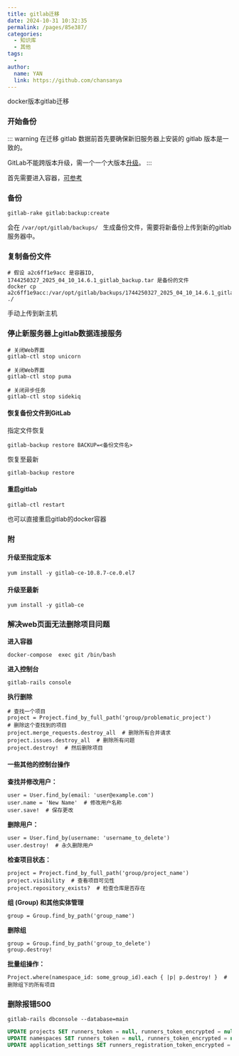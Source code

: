 ```yaml
---
title: gitlab迁移
date: 2024-10-31 10:32:35
permalink: /pages/85e387/
categories:
  - 知识库
  - 其他
tags:
  - 
author: 
  name: YAN
  link: https://github.com/chansanya
---
```



docker版本gitlab迁移
<!-- more -->


### 开始备份

::: warning
在迁移 gitlab 数据前首先要确保新旧服务器上安装的 gitlab 版本是一致的。

GitLab不能跨版本升级，需一个一个大版本[升级](/pages/85e387/#升级至指定版本)。
:::


首先需要进入容器，[可参考](/pages/cec93e/#%E8%BF%9B%E5%85%A5%E5%AE%B9%E5%99%A8)

### 备份

```shell
gitlab-rake gitlab:backup:create
```

会在 `/var/opt/gitlab/backups/ ` 生成备份文件，需要将新备份上传到新的gitlab服务器中。

### 复制备份文件
``` shell
# 假设 a2c6ff1e9acc 是容器ID, 1744250327_2025_04_10_14.6.1_gitlab_backup.tar 是备份的文件
docker cp a2c6ff1e9acc:/var/opt/gitlab/backups/1744250327_2025_04_10_14.6.1_gitlab_backup.tar  ./
```

手动上传到新主机

### 停止新服务器上gitlab数据连接服务
```shell
# 关闭Web界面
gitlab-ctl stop unicorn

# 关闭Web界面
gitlab-ctl stop puma

# 关闭异步任务
gitlab-ctl stop sidekiq
```

#### 恢复备份文件到GitLab
指定文件恢复
```shell
gitlab-backup restore BACKUP=<备份文件名>
```

恢复至最新
```shell
gitlab-backup restore
```

#### 重启gitlab

```shell
gitlab-ctl restart
```
也可以直接重启gitlab的docker容器


### 附


#### 升级至指定版本

```shell
yum install -y gitlab-ce-10.8.7-ce.0.el7
```

####  升级至最新
```shell
yum install -y gitlab-ce  
```


### 解决web页面无法删除项目问题

**进入容器**
```shell
docker-compose  exec git /bin/bash
```

**进入控制台**
```shell
gitlab-rails console
```

**执行删除**
```shell
# 查找一个项目
project = Project.find_by_full_path('group/problematic_project')
# 删除这个查找到的项目
project.merge_requests.destroy_all  # 删除所有合并请求
project.issues.destroy_all  # 删除所有问题
project.destroy!  # 然后删除项目
```

#### 一些其他的控制台操作

**查找并修改用户：**
```shell
user = User.find_by(email: 'user@example.com')
user.name = 'New Name'  # 修改用户名称
user.save!  # 保存更改
```

**删除用户：**
```shell
user = User.find_by(username: 'username_to_delete')
user.destroy!  # 永久删除用户
```

**检查项目状态：**
```
project = Project.find_by_full_path('group/project_name')
project.visibility  # 查看项目可见性
project.repository_exists?  # 检查仓库是否存在
```


**组 (Group) 和其他实体管理**
```shell
group = Group.find_by_path('group_name')
```

**删除组**
```
group = Group.find_by_path('group_to_delete')
group.destroy!
```

**批量组操作：**
```
Project.where(namespace_id: some_group_id).each { |p| p.destroy! }  # 删除组下的所有项目
```


### 删除报错500
```shell
gitlab-rails dbconsole --database=main
```

```sql
UPDATE projects SET runners_token = null, runners_token_encrypted = null;
UPDATE namespaces SET runners_token = null, runners_token_encrypted = null;
UPDATE application_settings SET runners_registration_token_encrypted = null;
```